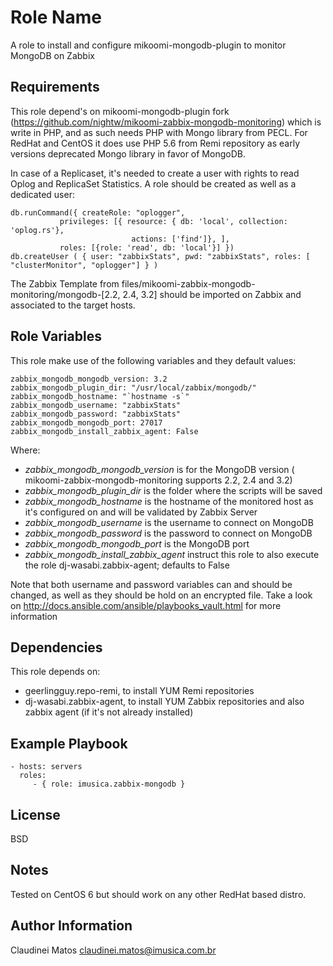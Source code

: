 Role Name
=========

A role to install and configure mikoomi-mongodb-plugin to monitor MongoDB on Zabbix

Requirements
------------

This role depend's on mikoomi-mongodb-plugin fork (https://github.com/nightw/mikoomi-zabbix-mongodb-monitoring) which is write in PHP, and as such needs PHP with Mongo library from PECL. For RedHat and CentOS it does use PHP 5.6 from Remi repository as early versions deprecated Mongo library in favor of MongoDB.

In case of a Replicaset, it's needed to create a user with rights to read Oplog and ReplicaSet Statistics.
A role should be created as well as a dedicated user:

    db.runCommand({ createRole: "oplogger", 
               privileges: [{ resource: { db: 'local', collection: 'oplog.rs'},
                               actions: ['find']}, ],
               roles: [{role: 'read', db: 'local'}] })
    db.createUser ( { user: "zabbixStats", pwd: "zabbixStats", roles: [ "clusterMonitor", "oplogger"] } )

The Zabbix Template from files/mikoomi-zabbix-mongodb-monitoring/mongodb-[2.2, 2.4, 3.2] should be imported on Zabbix and associated to the target hosts.


Role Variables
--------------

This role make use of the following variables and they default values:

    zabbix_mongodb_mongodb_version: 3.2
    zabbix_mongodb_plugin_dir: "/usr/local/zabbix/mongodb/"
    zabbix_mongodb_hostname: "`hostname -s`" 
    zabbix_mongodb_username: "zabbixStats"
    zabbix_mongodb_password: "zabbixStats"
    zabbix_mongodb_mongodb_port: 27017
    zabbix_mongodb_install_zabbix_agent: False

Where:

- *zabbix_mongodb_mongodb_version* is for the MongoDB version ( mikoomi-zabbix-mongodb-monitoring supports 2.2, 2.4 and 3.2)
- *zabbix_mongodb_plugin_dir* is the folder where the scripts will be saved
- *zabbix_mongodb_hostname* is the hostname of the monitored host as it's configured on and will be validated by Zabbix Server
- *zabbix_mongodb_username* is the username to connect on MongoDB
- *zabbix_mongodb_password* is the password to connect on MongoDB
- *zabbix_mongodb_mongodb_port* is the MongoDB port
- *zabbix_mongodb_install_zabbix_agent* instruct this role to also execute the role dj-wasabi.zabbix-agent; defaults to False

Note that both username and password variables can and should be changed, as well as they should be hold on an encrypted file.
Take a look on http://docs.ansible.com/ansible/playbooks_vault.html for more information


Dependencies
------------

This role depends on:

- geerlingguy.repo-remi, to install YUM Remi repositories
- dj-wasabi.zabbix-agent, to install YUM Zabbix repositories and also zabbix agent (if it's not already installed)

Example Playbook
----------------
    - hosts: servers
      roles:
         - { role: imusica.zabbix-mongodb }

License
-------

BSD


Notes
-----

Tested on CentOS 6 but should work on any other RedHat based distro.


Author Information
------------------

Claudinei Matos <claudinei.matos@imusica.com.br>
